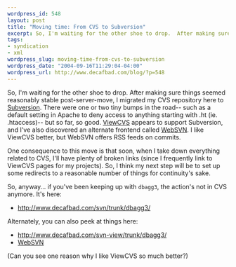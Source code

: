 ```yaml
--- 
wordpress_id: 548
layout: post
title: "Moving time: From CVS to Subversion"
excerpt: So, I'm waiting for the other shoe to drop.  After making sure things seemed reasonably stable post-server-move, I migrated my CVS repository here to Subversion.
tags: 
- syndication
- xml
wordpress_slug: moving-time-from-cvs-to-subversion
wordpress_date: "2004-09-16T11:29:04-04:00"
wordpress_url: http://www.decafbad.com/blog/?p=548
---
```

So, I'm waiting for the other shoe to drop.  After making sure things seemed reasonably stable post-server-move, I migrated my CVS repository here to [Subversion][subversion].  There were one or two tiny bumps in the road-- such as a default setting in Apache to deny access to anything starting with .ht (ie. .htaccess)-- but so far, so good.  [ViewCVS][viewcvs] appears to support Subversion, and I've also discovered an alternate frontend called [WebSVN][websvn].  I like ViewCVS better, but WebSVN offers RSS feeds on commits.

One consequence to this move is that soon, when I take down everything related to CVS, I'll have plenty of broken links (since I frequently link to ViewCVS pages for my projects).  So, I think my next step will be to set up some redirects to a reasonable number of things for continuity's sake.

So, anyway... if you've been keeping up with `dbagg3`, the action's not in CVS anymore.  It's here:

* <http://www.decafbad.com/svn/trunk/dbagg3/>

Alternately, you can also peek at things here:

* <http://www.decafbad.com/svn-view/trunk/dbagg3/>
* [WebSVN](http://www.decafbad.com/websvn/listing.php?repname=0xDECAFBAD%20projects&#38;path=%2Ftrunk%2Fdbagg3%2F&#38;rev=0&#38;sc=0)

(Can you see one reason why I like ViewCVS so much better?)

[viewcvs]: http://viewcvs.sourceforge.net/
[subversion]: http://subversion.tigris.org/
[websvn]: http://websvn.tigris.org/
